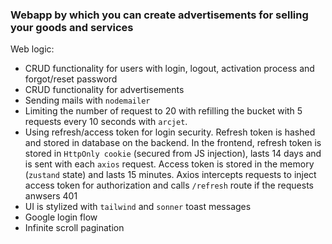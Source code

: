 ### Webapp by which you can create advertisements for selling your goods and services

Web logic:

- CRUD functionality for users with login, logout, activation process and forgot/reset password
- CRUD functionality for advertisements
- Sending mails with `nodemailer`
- Limiting the number of request to 20 with refilling the bucket with 5 requests every 10 seconds with `arcjet`.
- Using refresh/access token for login security. Refresh token is hashed and stored in database on the backend. In the frontend, refresh token is stored in `HttpOnly cookie` (secured from JS injection), lasts 14 days and is sent with each `axios` request. Access token is stored in the memory (`zustand` state) and lasts 15 minutes. Axios intercepts requests to inject access token for authorization and calls `/refresh` route if the requests anwsers 401
- UI is stylized with `tailwind` and `sonner` toast messages
- Google login flow
- Infinite scroll pagination
